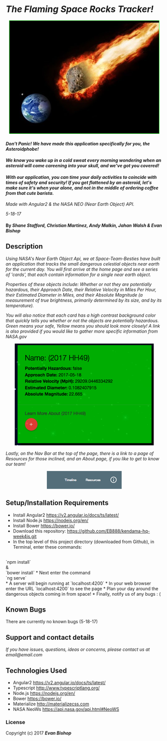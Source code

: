 # _The Flaming Space Rocks Tracker!_
  <p align="center">
    <img style="border: 1px solid #00ff00" src="./src/assets/images/asteroid-readme.jpeg"/>
  </p>

#### _Don't Panic! We have made this application specifically for you, the Asteroidphobe!_

#### _We know you wake up in a cold sweat every morning wondering when an asteroid will come careening into your skull, and we've got you covered!_

#### _With our application, you can time your daily activities to coincide with times of safety and security! If you get flattened by an asteroid, let's make sure it's when your alone, and not in the middle of ordering coffee from that cute barista._

 _Made with Angular2 & the NASA NEO (Near Earth Object) API._

 _5-18-17_

#### By _**Shane Stafford, Christian Martinez, Andy Malkin, Jahan Walsh & Evan Bishop**_

<!-- ## Planning

1. Configuration/dependencies

  * Typescript is installed globally
  * Angular2 is installed
  * Node.js is installed globally and modules are included when project is initiated with Angular2
  * Bower is a front-end dependency manager that is installed globally and initiated after project directory is created
  * Bootstrap is a collection of CSS that is installed with Bower, and manually added in angular-cli.json


2. Integration

  * Initiate Project With Angular2
    Generate:
  * welcome component
  * about component
  * admin component
  * links component
  * users-display-list component
  * user-detail component
  * edit-user component
  * user model
  * user service


3. UX/UI

  * Install Bootstrap with Bower


4. Polish

  * Clean up indentation and formatting
  * DRY up code where applicable
  * Make README awesome


5. Ideas For Possible Future Functionality

  * Use YouTube API to include Kendama Channels in the application
  * Use Reddit API to incude posts from the r/Kendama subreddit
  * Filter list of players various ways
    * Skill Ratings
    * Alphabetically
    * Age
    * Location
 -->

## Description

_Using NASA's Near Earth Object Api, we at Space-Team-Besties have built an application that tracks the small dangerous celestial objects near earth for the current day. You will first arrive at the home page and see a series of 'cards', that each contain information for a single near earth object._

_Properties of these objects include: Whether or not they are potentially hazardous, their Approach Date, their Relative Velocity in Miles Per Hour, their Estimated Diameter in Miles, and their Absolute Magnitude (a measurement of true brightness, primarily determined by its size, and by its temperature)._

_You will also notice that each card has a high contrast background color that quickly tells you whether or not the objects are potentially hazardous. Green means your safe, Yellow means you should look more closely! A link is also provided if you would like to gather more specific information from NASA.gov_

<p align="center">
  <img src="./src/assets/images/card-screenshot.png"/>
</p>

_Lastly, on the Nav Bar at the top of the page, there is a link to a page of Resources for those inclined, and an About page, if you like to get to know our team!_

<p align="center">
  <img src="./src/assets/images/navbar-screenshot2.png"/>
</p>

## Setup/Installation Requirements

* Install Angular2 https://v2.angular.io/docs/ts/latest/
* Install Node.js https://nodejs.org/en/
* Install Bower https://bower.io/
* Download this repository: https://github.com/EB888/kendama-hq-week4js.git
* In the top level of this project directory (downloaded from Github), in Terminal, enter these commands:
<br>
`npm install`
<br>
&
<br>
`bower install`
* Next enter the command
<br>
`ng serve`
<br>
* A server will begin running at `localhost:4200`
* In your web browser enter the URL `localhost:4200` to see the page
* Plan your day around the dangerous objects coming in from space!
* Finally, notify us of any bugs : (

## Known Bugs

There are currently no known bugs (5-18-17)

## Support and contact details

_If you have issues, questions, ideas or concerns, please contact us at email@email.com_

## Technologies Used

* Angular2 https://v2.angular.io/docs/ts/latest/
* Typescript http://www.typescriptlang.org/
* Node.js https://nodejs.org/en/
* Bower https://bower.io/
* Materialize http://materializecss.com
* NASA NeoWs https://api.nasa.gov/api.html#NeoWS

### License

Copyright (c) 2017 **_Evan Bishop_**
